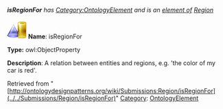 ___isRegionFor__ has [Category:OntologyElement](../../Category/OntologyElement "Category:OntologyElement") and is an [element of](../../Property/ElementOf "Property:ElementOf") [Region](../../Submissions/Region "Submissions:Region")_


  




[![ObjectProperty](../../images/thumb/c/c3/ObjectProperty.gif/45px-ObjectProperty.gif)](../../Image/ObjectProperty.gif "ObjectProperty")
__Name__: isRegionFor 


__Type:__ owl:ObjectProperty 


__Description__: A relation between entities and regions, e.g. 'the color of my car is red'. 





Retrieved from "[http://ontologydesignpatterns.org/wiki/Submissions:Region/isRegionFor](../../Submissions/Region/isRegionFor)"
 [Category](http://ontologydesignpatterns.org/wiki/Special:Categories "Special:Categories"): [OntologyElement](../../Category/OntologyElement "Category:OntologyElement")